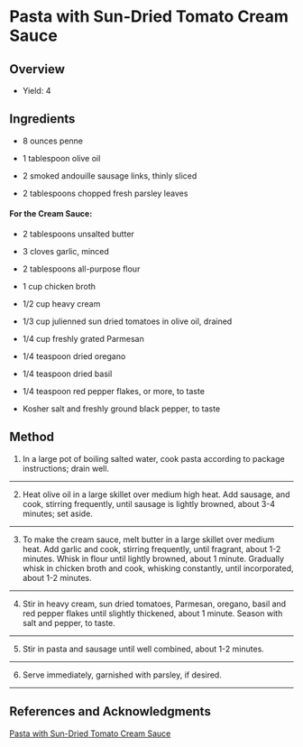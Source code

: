 # Pasta with Sun-Dried Tomato Cream Sauce

## Overview

- Yield: 4

## Ingredients

- 8 ounces penne

- 1 tablespoon olive oil

- 2 smoked andouille sausage links, thinly sliced

- 2 tablespoons chopped fresh parsley leaves

#### For the Cream Sauce:

- 2 tablespoons unsalted butter

- 3 cloves garlic, minced

- 2 tablespoons all-purpose flour

- 1 cup chicken broth

- 1/2 cup heavy cream

- 1/3 cup julienned sun dried tomatoes in olive oil, drained

- 1/4 cup freshly grated Parmesan

- 1/4 teaspoon dried oregano

- 1/4 teaspoon dried basil

- 1/4 teaspoon red pepper flakes, or more, to taste

- Kosher salt and freshly ground black pepper, to taste

## Method

1. In a large pot of boiling salted water, cook pasta according to package instructions; drain well.
---

2. Heat olive oil in a large skillet over medium high heat. Add sausage, and cook, stirring frequently, until sausage is lightly browned, about 3-4 minutes; set aside.
---

3. To make the cream sauce, melt butter in a large skillet over medium heat. Add garlic and cook, stirring frequently, until fragrant, about 1-2 minutes. Whisk in flour until lightly browned, about 1 minute. Gradually whisk in chicken broth and cook, whisking constantly, until incorporated, about 1-2 minutes.
---

4. Stir in heavy cream, sun dried tomatoes, Parmesan, oregano, basil and red pepper flakes until slightly thickened, about 1 minute. Season with salt and pepper, to taste.
---

5. Stir in pasta and sausage until well combined, about 1-2 minutes.
---

6. Serve immediately, garnished with parsley, if desired.
---

## References and Acknowledgments

[Pasta with Sun-Dried Tomato Cream Sauce](https://damndelicious.net/2014/12/13/pasta-sun-dried-tomato-cream-sauce/)
